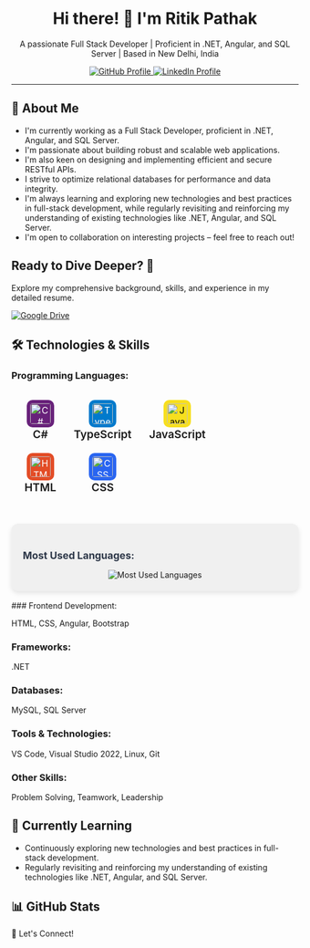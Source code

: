 <div align="center">
  <h1 align="center">Hi there! 👋 I'm Ritik Pathak</h1>
  <p align="center">
    A passionate Full Stack Developer | Proficient in .NET, Angular, and SQL Server | Based in New Delhi, India
  </p>
  <p align="center">
    <a href="https://github.com/ritikpathak109">
      <img src="https://img.shields.io/badge/GitHub-ritikpathak109-informational?style=flat-square&logo=github&color=black" alt="GitHub Profile">
    </a>
    <a href="https://www.linkedin.com/in/ritikpathak17/">
      <img src="https://img.shields.io/badge/LinkedIn-ritikpathak17-informational?style=flat-square&logo=linkedin&color=%230077B5" alt="LinkedIn Profile">
    </a>
  </p>
</div>

---

## 🚀 About Me

* I'm currently working as a Full Stack Developer, proficient in .NET, Angular, and SQL Server.
* I'm passionate about building robust and scalable web applications.
* I'm also keen on designing and implementing efficient and secure RESTful APIs.
* I strive to optimize relational databases for performance and data integrity.
* I'm always learning and exploring new technologies and best practices in full-stack development, while regularly revisiting and reinforcing my understanding of existing technologies like .NET, Angular, and SQL Server.
* I'm open to collaboration on interesting projects – feel free to reach out!

## Ready to Dive Deeper? 🚀

Explore my comprehensive background, skills, and experience in my detailed resume.

[![Google Drive](https://img.shields.io/badge/View%20My-Resume-informational?style=for-the-badge&logo=googledrive&color=%23007ACC)](https://drive.google.com/file/d/1lukBY3OUBT7FggL6Dj3tPsg0MGFrcWIH/view?usp=sharing)

## 🛠️ Technologies & Skills

### Programming Languages:

<table border=0 style="border-collapse: separate; border-spacing: 15px;">
  <tr>
    <td align="center">
      <img src="https://unpkg.com/simple-icons@latest/icons/csharp.svg" alt="C#" width=36 height=36 style="border-radius: 10px; background-color: #68217a; padding: 6px; color: #fff;" valign="middle">
      <br>
      <span style="font-size: 1.2em; font-weight: 600;">C#</span>
    </td>
    <td align="center">
      <img src="https://unpkg.com/simple-icons@latest/icons/typescript.svg" alt="TypeScript" width=36 height=36 style="border-radius: 10px; background-color: #007acc; padding: 6px; color: #fff;" valign="middle">
      <br>
      <span style="font-size: 1.2em; font-weight: 600;">TypeScript</span>
    </td>
    <td align="center">
      <img src="https://unpkg.com/simple-icons@latest/icons/javascript.svg" alt="JavaScript" width=36 height=36 style="border-radius: 10px; background-color: #f7df1e; padding: 6px; color: #000;" valign="middle">
      <br>
      <span style="font-size: 1.2em; font-weight: 600;">JavaScript</span>
    </td>
  </tr>
  <tr>
    <td align="center">
      <img src="https://unpkg.com/simple-icons@latest/icons/html5.svg" alt="HTML" width=36 height=36 style="border-radius: 10px; background-color: #e34c26; padding: 6px; color: #fff;" valign="middle">
      <br>
      <span style="font-size: 1.2em; font-weight: 600;">HTML</span>
    </td>
    <td align="center">
      <img src="https://unpkg.com/simple-icons@latest/icons/css3.svg" alt="CSS" width=36 height=36 style="border-radius: 10px; background-color: #2965f1; padding: 6px; color: #fff;" valign="middle">
      <br>
      <span style="font-size: 1.2em; font-weight: 600;">CSS</span>
    </td>
    <td></td>
  </tr>
</table>

<br/>
<div style="border-radius: 12px; padding: 20px; background-color: #f0f0f0; box-shadow: 0 4px 8px rgba(0,0,0,0.1);">
  <h4 style="font-size: 1.25em; font-weight: 700; color: #2d3748; margin-bottom: 15px;">Most Used Languages:</h4>
  <div style="text-align:center;">
     <img src="https://github-readme-stats.vercel.app/api/top-langs/?username=ritikpathak109&layout=compact" alt="Most Used Languages" />
  </div>
</div>

<br/>
### Frontend Development:

HTML, CSS, Angular, Bootstrap
### Frameworks:

.NET
### Databases:

MySQL, SQL Server
### Tools & Technologies:

VS Code, Visual Studio 2022, Linux, Git
### Other Skills:

Problem Solving, Teamwork, Leadership
## 🌱 Currently Learning

* Continuously exploring new technologies and best practices in full-stack development.
* Regularly revisiting and reinforcing my understanding of existing technologies like .NET, Angular, and SQL Server.

## 📊 GitHub Stats

🤝 Let's Connect!
